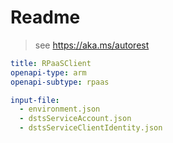 # Readme

> see https://aka.ms/autorest

```yaml
title: RPaaSClient
openapi-type: arm
openapi-subtype: rpaas
```

```yaml $(tag) == '2021-08-10-privatepreview'
input-file: 
  - environment.json
  - dstsServiceAccount.json
  - dstsServiceClientIdentity.json
```

